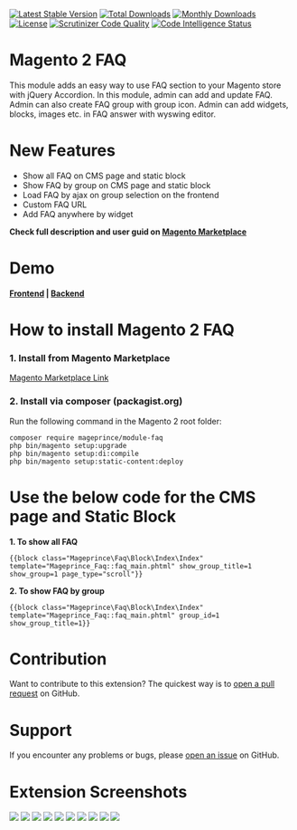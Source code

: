 [![Latest Stable Version](https://poser.pugx.org/mageprince/module-faq/v)](//packagist.org/packages/mageprince/module-faq)
[![Total Downloads](https://poser.pugx.org/mageprince/module-faq/downloads)](//packagist.org/packages/mageprince/module-faq)
[![Monthly Downloads](https://poser.pugx.org/mageprince/module-faq/d/monthly)](//packagist.org/packages/mageprince/module-faq)
[![License](https://poser.pugx.org/mageprince/module-faq/license)](//packagist.org/packages/mageprince/module-faq)
[![Scrutinizer Code Quality](https://scrutinizer-ci.com/g/mageprince/magento2-FAQ/badges/quality-score.png?b=master)](https://scrutinizer-ci.com/g/mageprince/magento2-FAQ/?branch=master)
[![Code Intelligence Status](https://scrutinizer-ci.com/g/mageprince/magento2-FAQ/badges/code-intelligence.svg?b=master)](https://scrutinizer-ci.com/code-intelligence)


# Magento 2 FAQ

This module adds an easy way to use FAQ section to your Magento store with jQuery Accordion. In this module, admin can add and update FAQ. Admin can also create FAQ group with group icon. Admin can add widgets, blocks, images etc. in FAQ answer with wyswing editor.


# New Features

- Show all FAQ on CMS page and static block
- Show FAQ by group on CMS page and static block
- Load FAQ by ajax on group selection on the frontend
- Custom FAQ URL
- Add FAQ anywhere by widget

<b>Check full description and user guid on <a href="https://commercemarketplace.adobe.com/mageprince-module-faq.html">Magento Marketplace</a></b>

# Demo

<b><a href="https://demo.mageprince.com/faq/">Frontend</a>   |   <a href="https://demo.mageprince.com/admin">Backend</a></b>

# How to install Magento 2 FAQ

### 1. Install from Magento Marketplace

[Magento Marketplace Link](https://commercemarketplace.adobe.com/mageprince-module-faq.html)

### 2. Install via composer (packagist.org)

Run the following command in the Magento 2 root folder:

    composer require mageprince/module-faq
    php bin/magento setup:upgrade
    php bin/magento setup:di:compile
    php bin/magento setup:static-content:deploy

# Use the below code for the CMS page and Static Block

<b>1. To show all FAQ</b>

<code>{{block class="Mageprince\Faq\Block\Index\Index" template="Mageprince_Faq::faq_main.phtml" show_group_title=1 show_group=1 page_type="scroll"}}</code>

<b>2. To show FAQ by group</b>

<code>{{block class="Mageprince\Faq\Block\Index\Index" template="Mageprince_Faq::faq_main.phtml" group_id=1 show_group_title=1}}</code>


# Contribution

Want to contribute to this extension? The quickest way is to <a href="https://help.github.com/articles/about-pull-requests/">open a pull request</a> on GitHub.

# Support

If you encounter any problems or bugs, please <a href="https://github.com/mageprince/magento2-FAQ/issues">open an issue</a> on GitHub.


# Extension Screenshots

<img src="https://commercemarketplace.adobe.com/media/catalog/product/f/b/fb74_1_faq_page_2.jpg"/>
<img src="https://commercemarketplace.adobe.com/media/catalog/product/e/7/e777_3_widget_2.jpg"/>
<img src="https://commercemarketplace.adobe.com/media/catalog/product/8/5/85d4_5_group_grid_2.jpg"/>
<img src="https://commercemarketplace.adobe.com/media/catalog/product/1/6/16de_6_group_edit_2.jpg"/>
<img src="https://commercemarketplace.adobe.com/media/catalog/product/1/5/1579_7_faq_grid_2.jpg"/>
<img src="https://commercemarketplace.adobe.com/media/catalog/product/0/e/0e7b_9_faq_edit_1_2.jpg"/>
<img src="https://commercemarketplace.adobe.com/media/catalog/product/9/b/9b28_10_faq_edit_2_2.jpg"/>
<img src="https://commercemarketplace.adobe.com/media/catalog/product/d/3/d33b_11_configuration_1_2.jpg"/>
<img src="https://commercemarketplace.adobe.com/media/catalog/product/d/6/d672_12_configuration_2_2.jpg"/>
<img src="https://commercemarketplace.adobe.com/media/catalog/product/6/1/6112_13_widget_2.jpg"/>
